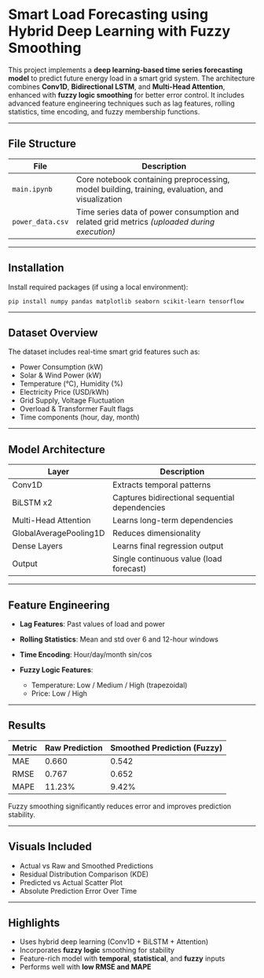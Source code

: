 
# Smart Load Forecasting using Hybrid Deep Learning with Fuzzy Smoothing

This project implements a **deep learning-based time series forecasting model** to predict future energy load in a smart grid system. The architecture combines **Conv1D**, **Bidirectional LSTM**, and **Multi-Head Attention**, enhanced with **fuzzy logic smoothing** for better error control. It includes advanced feature engineering techniques such as lag features, rolling statistics, time encoding, and fuzzy membership functions.

---

## File Structure

| File             | Description                                                                                     |
| ---------------- | ----------------------------------------------------------------------------------------------- |
| `main.ipynb`     | Core notebook containing preprocessing, model building, training, evaluation, and visualization |
| `power_data.csv` | Time series data of power consumption and related grid metrics *(uploaded during execution)*    |

---

## Installation

Install required packages (if using a local environment):

```
pip install numpy pandas matplotlib seaborn scikit-learn tensorflow
```
---

## Dataset Overview

The dataset includes real-time smart grid features such as:

* Power Consumption (kW)
* Solar & Wind Power (kW)
* Temperature (°C), Humidity (%)
* Electricity Price (USD/kWh)
* Grid Supply, Voltage Fluctuation
* Overload & Transformer Fault flags
* Time components (hour, day, month)

---

## Model Architecture

| Layer                  | Description                                    |
| ---------------------- | ---------------------------------------------- |
| Conv1D                 | Extracts temporal patterns                     |
| BiLSTM x2              | Captures bidirectional sequential dependencies |
| Multi-Head Attention   | Learns long-term dependencies                  |
| GlobalAveragePooling1D | Reduces dimensionality                         |
| Dense Layers           | Learns final regression output                 |
| Output                 | Single continuous value (load forecast)        |

---

## Feature Engineering

* **Lag Features**: Past values of load and power
* **Rolling Statistics**: Mean and std over 6 and 12-hour windows
* **Time Encoding**: Hour/day/month sin/cos
* **Fuzzy Logic Features**:

  * Temperature: Low / Medium / High (trapezoidal)
  * Price: Low / High

---

## Results

| Metric | Raw Prediction | Smoothed Prediction (Fuzzy) |
| ------ | -------------- | --------------------------- |
| MAE    | 0.660          |  0.542                      |
| RMSE   | 0.767          |  0.652                      |
| MAPE   | 11.23%         |  9.42%                      |

 Fuzzy smoothing significantly reduces error and improves prediction stability.

---

## Visuals Included

*  Actual vs Raw and Smoothed Predictions
*  Residual Distribution Comparison (KDE)
*  Predicted vs Actual Scatter Plot
*  Absolute Prediction Error Over Time

---

## Highlights

* Uses hybrid deep learning (Conv1D + BiLSTM + Attention)
* Incorporates **fuzzy logic** smoothing for stability
* Feature-rich model with **temporal**, **statistical**, and **fuzzy** inputs
* Performs well with **low RMSE and MAPE**


